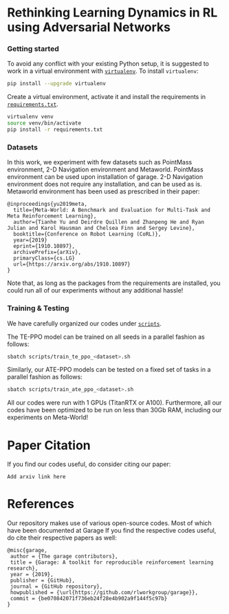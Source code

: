 # Rethinking Learning Dynamics in RL using Adversarial Networks

### Getting started

To avoid any conflict with your existing Python setup, it is suggested to work in a virtual environment with [`virtualenv`](https://docs.python-guide.org/dev/virtualenvs/). To install `virtualenv`:
```bash
pip install --upgrade virtualenv
```
Create a virtual environment, activate it and install the requirements in [`requirements.txt`](requirements.txt).
```bash
virtualenv venv
source venv/bin/activate
pip install -r requirements.txt
```

### Datasets

In this work, we experiment with few datasets such as PointMass environment, 2-D Navigation environment and Metaworld.
PointMass environment can be used upon installation of garage. 2-D Navigation environment does not require any installation, and can be used as is. Metaworld environment has been used as prescribed in their paper:

```
@inproceedings{yu2019meta,
  title={Meta-World: A Benchmark and Evaluation for Multi-Task and Meta Reinforcement Learning},
  author={Tianhe Yu and Deirdre Quillen and Zhanpeng He and Ryan Julian and Karol Hausman and Chelsea Finn and Sergey Levine},
  booktitle={Conference on Robot Learning (CoRL)},
  year={2019}
  eprint={1910.10897},
  archivePrefix={arXiv},
  primaryClass={cs.LG}
  url={https://arxiv.org/abs/1910.10897}
}
```


Note that, as long as the packages from the requirements are installed, you could run all of our experiments without any additional hassle!

### Training & Testing

We have carefully organized our codes under [`scripts`](scripts).

The TE-PPO model can be trained on all seeds in a parallel fashion as follows:
```bash
sbatch scripts/train_te_ppo_<dataset>.sh
```
Similarly, our ATE-PPO models can be tested on a fixed set of tasks in a parallel fashion as follows:
```bash
sbatch scripts/train_ate_ppo_<dataset>.sh
```

All our codes were run with 1 GPUs (TitanRTX or A100). Furthermore, all our codes have been optimized to be run on less than 30Gb RAM, including our experiments on Meta-World!

# Paper Citation

If you find our codes useful, do consider citing our paper:
```
Add arxiv link here
```

# References

Our repository makes use of various open-source codes. Most of which have been documented at Garage If you find the respective codes useful, do cite their respective papers as well:

```
@misc{garage,
 author = {The garage contributors},
 title = {Garage: A toolkit for reproducible reinforcement learning research},
 year = {2019},
 publisher = {GitHub},
 journal = {GitHub repository},
 howpublished = {\url{https://github.com/rlworkgroup/garage}},
 commit = {be070842071f736eb24f28e4b902a9f144f5c97b}
}
```
